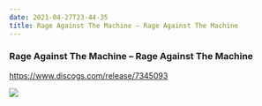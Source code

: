 ```yaml
---
date: 2021-04-27T23-44-35
title: Rage Against The Machine – Rage Against The Machine
---
```

### Rage Against The Machine – Rage Against The Machine
https://www.discogs.com/release/7345093

![](dayone-moment://5DE6875DA7624AC7B3ABE6562D0F7E4A)
